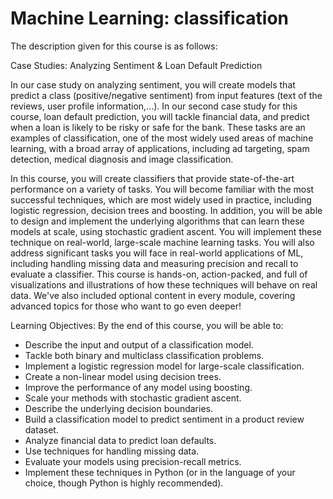 # Machine Learning: classification

The description given for this course is as follows:

Case Studies: Analyzing Sentiment & Loan Default Prediction

In our case study on analyzing sentiment, you will create models that predict a class (positive/negative sentiment) from input features (text of the reviews, user profile information,...).  In our second case study for this course, loan default prediction, you will tackle financial data, and predict when a loan is likely to be risky or safe for the bank. These tasks are an examples of classification, one of the most widely used areas of machine learning, with a broad array of applications, including ad targeting, spam detection, medical diagnosis and image classification.

In this course, you will create classifiers that provide state-of-the-art performance on a variety of tasks.  You will become familiar with  the most successful techniques, which are most widely used in practice, including logistic regression, decision trees and boosting.  In addition, you will be able to design and implement the underlying algorithms that can learn these models at scale, using stochastic gradient ascent.  You will implement these technique on real-world, large-scale machine learning tasks.  You will also address significant tasks you will face in real-world applications of ML, including handling missing data and measuring precision and recall to evaluate a classifier.  This course is hands-on, action-packed, and full of visualizations and illustrations of how these techniques will behave on real data.  We've also included optional content in every module, covering advanced topics for those who want to go even deeper!

Learning Objectives: By the end of this course, you will be able to:
   * Describe the input and output of a classification model.
   * Tackle both binary and multiclass classification problems.
   * Implement a logistic regression model for large-scale classification.  
   * Create a non-linear model using decision trees.
   * Improve the performance of any model using boosting.
   * Scale your methods with stochastic gradient ascent.
   * Describe the underlying decision boundaries.  
   * Build a classification model to predict sentiment in a product review dataset.  
   * Analyze financial data to predict loan defaults.
   * Use techniques for handling missing data.
   * Evaluate your models using precision-recall metrics.
   * Implement these techniques in Python (or in the language of your choice, though Python is highly recommended).
